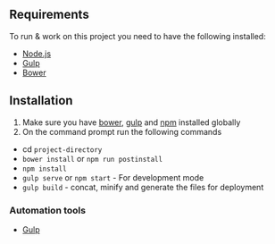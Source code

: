 
## Requirements
To run & work on this project you need to have the following installed:
- [Node.js](http://nodejs.org/)
- [Gulp](http://gulpjs.com/)
- [Bower](http://bower.io/)

## Installation
1. Make sure you have [bower](http://bower.io/), [gulp](https://www.npmjs.com/package/gulp) and  [npm](https://www.npmjs.org/) installed globally
2. On the command prompt run the following commands
- cd `project-directory`
- `bower install` or `npm run postinstall`
- `npm install`
- `gulp serve` or `npm start` - For development mode
- `gulp build` - concat, minify and generate the files for deployment

### Automation tools
- [Gulp](http://gulpjs.com/)
